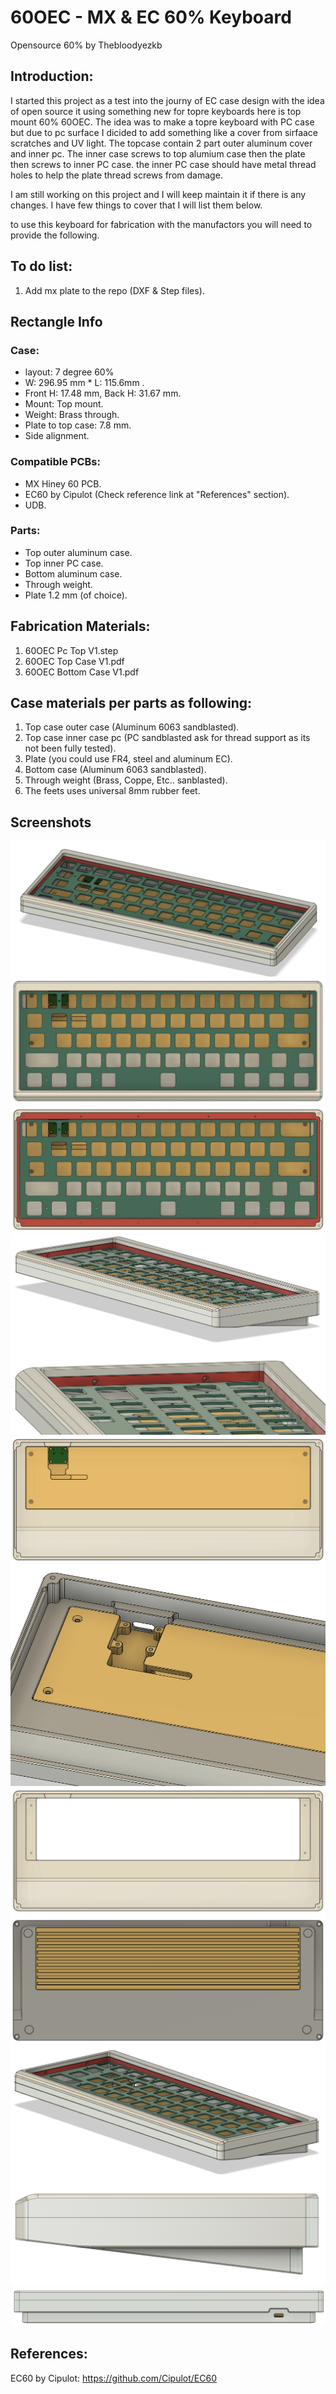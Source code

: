 # 60OEC - MX & EC 60% Keyboard

Opensource 60% by Thebloodyezkb

## Introduction:
I started this project as a test into the journy of EC case design with the idea of open source it using something new for topre keyboards here is top mount 60% 60OEC.
The idea was to make a topre keyboard with PC case but due to pc surface I dicided to add something like a cover from sirfaace scratches and UV light. The topcase contain 2 part outer aluminum cover and inner pc.
The inner case screws to top alumium case then the plate then screws to inner PC case. the inner PC case should have metal thread holes to help the plate thread screws from damage.

I am still working on this project and I will keep maintain it if there is any changes. 
I have few things to cover that I will list them below.

to use this keyboard for fabrication with the manufactors you will need to provide the following.

## To do list:
1. Add mx plate to the repo (DXF & Step files).

## Rectangle Info
### Case:
- layout: 7 degree 60%
- W: 296.95 mm * L: 115.6mm .
- Front H: 17.48 mm, Back H: 31.67 mm.
- Mount: Top mount.
- Weight: Brass through.
- Plate to top case: 7.8 mm.
- Side alignment.

### Compatible PCBs:
- MX Hiney 60 PCB.
- EC60 by Cipulot (Check reference link at "References" section).
- UDB.

### Parts:
- Top outer aluminum case.
- Top inner PC case.
- Bottom aluminum case.
- Through weight.
- Plate 1.2 mm (of choice).

## Fabrication Materials:
1. 60OEC Pc Top V1.step
2. 60OEC Top Case V1.pdf
3. 60OEC Bottom Case V1.pdf

## Case materials per parts as following:
1. Top case outer case (Aluminum 6063 sandblasted).
2. Top case inner case pc (PC sandblasted ask for thread support as its not been fully tested).
3. Plate (you could use FR4, steel and aluminum EC).
4. Bottom case (Aluminum 6063 sandblasted).
5. Through weight (Brass, Coppe, Etc.. sanblasted).
6. The feets uses universal 8mm rubber feet.

## Screenshots
![Capture1](https://github.com/wizardzcustomkb/60oec/blob/main/Pic/Capture1.PNG)
![Capture2](https://github.com/wizardzcustomkb/60oec/blob/main/Pic/Capture2.PNG)
![Capture3](https://github.com/wizardzcustomkb/60oec/blob/main/Pic/Capture3.PNG)
![Capture4](https://github.com/wizardzcustomkb/60oec/blob/main/Pic/Capture4.PNG)
![Capture5](https://github.com/wizardzcustomkb/60oec/blob/main/Pic/Capture5.PNG)
![Capture6](https://github.com/wizardzcustomkb/60oec/blob/main/Pic/Capture6.PNG)
![Capture7](https://github.com/wizardzcustomkb/60oec/blob/main/Pic/Capture7.PNG)
![Capture8](https://github.com/wizardzcustomkb/60oec/blob/main/Pic/Capture8.PNG)
![Capture9](https://github.com/wizardzcustomkb/60oec/blob/main/Pic/Capture9.PNG)
![Capture10](https://github.com/wizardzcustomkb/60oec/blob/main/Pic/Capture10.PNG)
![Capture11](https://github.com/wizardzcustomkb/60oec/blob/main/Pic/Capture11.PNG)
![Capture12](https://github.com/wizardzcustomkb/60oec/blob/main/Pic/Capture12.PNG)

## References:
EC60 by Cipulot: https://github.com/Cipulot/EC60
